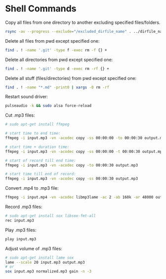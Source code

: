 # Shell Commands

Copy all files from one directory to another excluding specified files/folders.
```bash
rsync -av --progress --exclude="/excluded_dirfile_name" . ../dirfile_name
```

Delete all files from pwd except specified one:
```bash
find . ! -name '.git' -type f -exec rm -f {} +
```

Delete all directories from pwd except specified one:
```bash
find . ! -name '.git' -type d -exec rm -rf {} +
```

Delete all stuff (files/directories) from pwd except specified one:
```bash
find . ! -name "*.md" -print0 | xargs -0 rm -rf
```

Restart sound driver:
```bash
pulseaudio -k && sudo alsa force-reload
```

Cut .mp3 files:
```bash
# sudo apt-get install ffmpeg

# start time to end time:
ffmpeg -i input.mp3 -vn -acodec copy -ss 00:00:00 -to 00:00:30 output.mp3

# start time + duration time:
ffmpeg -i input.mp3 -vn -acodec copy -ss 00:00:00 -t 00:00:30 output.mp3

# start of record till end time:
ffmpeg -i input.mp3 -vn -acodec copy -to 00:00:30 output.mp3

# start time till end of record:
ffmpeg -i input.mp3 -vn -acodec copy -ss 00:00:30 output.mp3
```

Convert .mp4 to .mp3 file:
```bash
ffmpeg -i input.mp4 -vn -acodec libmp3lame -ac 2 -ab 160k -ar 48000 output.mp3
```

Record .mp3 files:
```bash
# sudo apt-get install sox libsox-fmt-all
rec input.mp3
```

Play .mp3 files:
```bash
play input.mp3
```

Adjust volume of .mp3 files:
```bash
# sudo apt-get install lame sox
lame --scale 20 input.mp3 output.mp3
# or
sox input.mp3 normalized.mp3 gain -n -3
```

